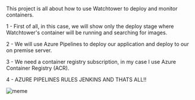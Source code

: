 This project is all about how to use Watchtower to deploy and monitor containers.

1 - First of all, in this case, we will show only the deploy stage where Watchtower's container will be running and searching for images.

2 - We will use Azure Pipelines to deploy our application and deploy to our on premise server.

3 - We need a container registry subscription, in my case I use Azure Container Registry (ACR).

4 - AZURE PIPELINES RULES JENKINS AND THATS ALL!!


<img>![meme](https://user-images.githubusercontent.com/89660637/151353839-fbe78e91-150c-47c6-ade6-4d974e5cc2bb.jpg)</img>
